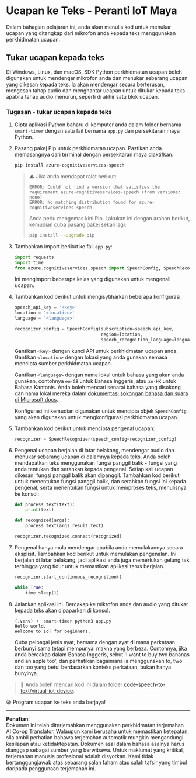 <!--
CO_OP_TRANSLATOR_METADATA:
{
  "original_hash": "c0550b254b9ba2539baf1e6bb5fc05f8",
  "translation_date": "2025-08-27T23:28:09+00:00",
  "source_file": "6-consumer/lessons/1-speech-recognition/virtual-device-speech-to-text.md",
  "language_code": "ms"
}
-->
# Ucapan ke Teks - Peranti IoT Maya

Dalam bahagian pelajaran ini, anda akan menulis kod untuk menukar ucapan yang ditangkap dari mikrofon anda kepada teks menggunakan perkhidmatan ucapan.

## Tukar ucapan kepada teks

Di Windows, Linux, dan macOS, SDK Python perkhidmatan ucapan boleh digunakan untuk mendengar mikrofon anda dan menukar sebarang ucapan yang dikesan kepada teks. Ia akan mendengar secara berterusan, mengesan tahap audio dan menghantar ucapan untuk ditukar kepada teks apabila tahap audio menurun, seperti di akhir satu blok ucapan.

### Tugasan - tukar ucapan kepada teks

1. Cipta aplikasi Python baharu di komputer anda dalam folder bernama `smart-timer` dengan satu fail bernama `app.py` dan persekitaran maya Python.

1. Pasang pakej Pip untuk perkhidmatan ucapan. Pastikan anda memasangnya dari terminal dengan persekitaran maya diaktifkan.

    ```sh
    pip install azure-cognitiveservices-speech
    ```

    > ⚠️ Jika anda mendapat ralat berikut:
    >
    > ```output
    > ERROR: Could not find a version that satisfies the requirement azure-cognitiveservices-speech (from versions: none)
    > ERROR: No matching distribution found for azure-cognitiveservices-speech
    > ```
    >
    > Anda perlu mengemas kini Pip. Lakukan ini dengan arahan berikut, kemudian cuba pasang pakej sekali lagi:
    >
    > ```sh
    > pip install --upgrade pip
    > ```

1. Tambahkan import berikut ke fail `app.py`:

    ```python
    import requests
    import time
    from azure.cognitiveservices.speech import SpeechConfig, SpeechRecognizer
    ```

    Ini mengimport beberapa kelas yang digunakan untuk mengenali ucapan.

1. Tambahkan kod berikut untuk mengisytiharkan beberapa konfigurasi:

    ```python
    speech_api_key = '<key>'
    location = '<location>'
    language = '<language>'

    recognizer_config = SpeechConfig(subscription=speech_api_key,
                                     region=location,
                                     speech_recognition_language=language)
    ```

    Gantikan `<key>` dengan kunci API untuk perkhidmatan ucapan anda. Gantikan `<location>` dengan lokasi yang anda gunakan semasa mencipta sumber perkhidmatan ucapan.

    Gantikan `<language>` dengan nama lokal untuk bahasa yang akan anda gunakan, contohnya `en-GB` untuk Bahasa Inggeris, atau `zn-HK` untuk Bahasa Kantonis. Anda boleh mencari senarai bahasa yang disokong dan nama lokal mereka dalam [dokumentasi sokongan bahasa dan suara di Microsoft docs](https://docs.microsoft.com/azure/cognitive-services/speech-service/language-support?WT.mc_id=academic-17441-jabenn#speech-to-text).

    Konfigurasi ini kemudian digunakan untuk mencipta objek `SpeechConfig` yang akan digunakan untuk mengkonfigurasi perkhidmatan ucapan.

1. Tambahkan kod berikut untuk mencipta pengenal ucapan:

    ```python
    recognizer = SpeechRecognizer(speech_config=recognizer_config)
    ```

1. Pengenal ucapan berjalan di latar belakang, mendengar audio dan menukar sebarang ucapan di dalamnya kepada teks. Anda boleh mendapatkan teks menggunakan fungsi panggil balik - fungsi yang anda tentukan dan serahkan kepada pengenal. Setiap kali ucapan dikesan, fungsi panggil balik akan dipanggil. Tambahkan kod berikut untuk menentukan fungsi panggil balik, dan serahkan fungsi ini kepada pengenal, serta menentukan fungsi untuk memproses teks, menulisnya ke konsol:

    ```python
    def process_text(text):
        print(text)

    def recognized(args):
        process_text(args.result.text)
    
    recognizer.recognized.connect(recognized)
    ```

1. Pengenal hanya mula mendengar apabila anda memulakannya secara eksplisit. Tambahkan kod berikut untuk memulakan pengenalan. Ini berjalan di latar belakang, jadi aplikasi anda juga memerlukan gelung tak terhingga yang tidur untuk memastikan aplikasi terus berjalan.

    ```python
    recognizer.start_continuous_recognition()

    while True:
        time.sleep(1)
    ```

1. Jalankan aplikasi ini. Bercakap ke mikrofon anda dan audio yang ditukar kepada teks akan dipaparkan di konsol.

    ```output
    (.venv) ➜  smart-timer python3 app.py
    Hello world.
    Welcome to IoT for beginners.
    ```

    Cuba pelbagai jenis ayat, bersama dengan ayat di mana perkataan berbunyi sama tetapi mempunyai makna yang berbeza. Contohnya, jika anda bercakap dalam Bahasa Inggeris, sebut 'I want to buy two bananas and an apple too', dan perhatikan bagaimana ia menggunakan to, two dan too yang betul berdasarkan konteks perkataan, bukan hanya bunyinya.

> 💁 Anda boleh mencari kod ini dalam folder [code-speech-to-text/virtual-iot-device](../../../../../6-consumer/lessons/1-speech-recognition/code-speech-to-text/virtual-iot-device).

😀 Program ucapan ke teks anda berjaya!

---

**Penafian**:  
Dokumen ini telah diterjemahkan menggunakan perkhidmatan terjemahan AI [Co-op Translator](https://github.com/Azure/co-op-translator). Walaupun kami berusaha untuk memastikan ketepatan, sila ambil perhatian bahawa terjemahan automatik mungkin mengandungi kesilapan atau ketidaktepatan. Dokumen asal dalam bahasa asalnya harus dianggap sebagai sumber yang berwibawa. Untuk maklumat yang kritikal, terjemahan manusia profesional adalah disyorkan. Kami tidak bertanggungjawab atas sebarang salah faham atau salah tafsir yang timbul daripada penggunaan terjemahan ini.